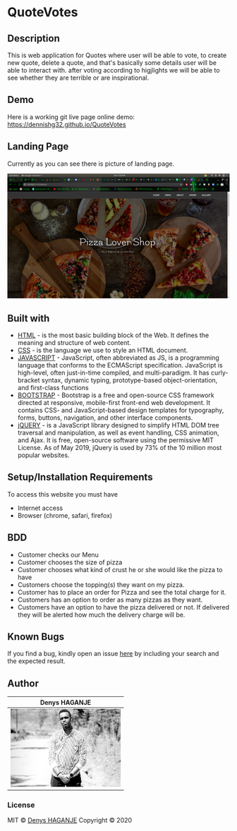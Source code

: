 # QuoteVotes

## Description

This is web application for Quotes where user will be able to vote, to create new quote, delete a quote, and that's basically some details user will be able to interact with. after voting according to higjlights we will be able to see whether they are terrible or are inspirational.

## Demo

Here is a working git live page online demo: https://dennishg32.github.io/QuoteVotes

## Landing Page

Currently as you can see there is picture of landing page.

<img src="https://github.com/dennishg32/Pizza-Lover-Shop/blob/master/images/Screenshot%20from%202020-10-11%2013-23-53.png" width="auto">

## Built with

- [HTML](https://www.w3schools.com/html) - is the most basic building block of the Web. It defines the meaning and structure of web content.
- [CSS](https://www.w3schools.com/css) - is the language we use to style an HTML document.
- [JAVASCRIPT](https://www.w3schools.com/js/DEFAULT.asp) - JavaScript, often abbreviated as JS, is a programming language that conforms to the ECMAScript specification. JavaScript is high-level, often just-in-time compiled, and multi-paradigm. It has curly-bracket syntax, dynamic typing, prototype-based object-orientation, and first-class functions
- [BOOTSTRAP](https://getbootstrap.com/) - Bootstrap is a free and open-source CSS framework directed at responsive, mobile-first front-end web development. It contains CSS- and JavaScript-based design templates for typography, forms, buttons, navigation, and other interface components.
- [jQUERY](https://jquery.com/) - is a JavaScript library designed to simplify HTML DOM tree traversal and manipulation, as well as event handling, CSS animation, and Ajax. It is free, open-source software using the permissive MIT License. As of May 2019, jQuery is used by 73% of the 10 million most popular websites.

## Setup/Installation Requirements

To access this website you must have

- Internet access
- Browser (chrome, safari, firefox)

## BDD

- Customer checks our Menu
- Customer chooses the size of pizza
- Customer chooses what kind of crust he or she would like the pizza to have
- Customers choose the topping(s) they want on my pizza.
- Customer has to place an order for Pizza and see the total charge for it.
- Customers has an option to order as many pizzas as they want.
- Customers have an option to have the pizza delivered or not. If delivered they will be alerted how much the delivery charge will be.

## Known Bugs

If you find a bug, kindly open an issue [here](https://github.com/dennishg32/Pizza-Lover-Shop/issues) by including your search and the expected result.

## Author

| Denys HAGANJE                                                                                      |
| -------------------------------------------------------------------------------------------------- |
| <img src="https://github.com/dennishg32/webAssignment/blob/master/images/denys.jpg" width="250px"> |

### License

MIT © [Denys HAGANJE](https://github.com/dennishg32)
Copyright © 2020
